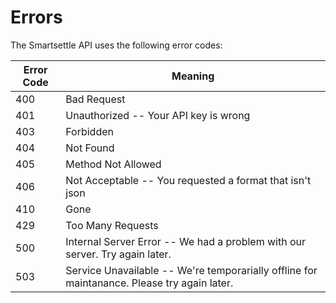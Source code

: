# Errors

The Smartsettle API uses the following error codes:

Error Code | Meaning
---------- | -------
400 | Bad Request
401 | Unauthorized -- Your API key is wrong
403 | Forbidden
404 | Not Found 
405 | Method Not Allowed 
406 | Not Acceptable -- You requested a format that isn't json
410 | Gone
429 | Too Many Requests
500 | Internal Server Error -- We had a problem with our server. Try again later.
503 | Service Unavailable -- We're temporarially offline for maintanance. Please try again later.
